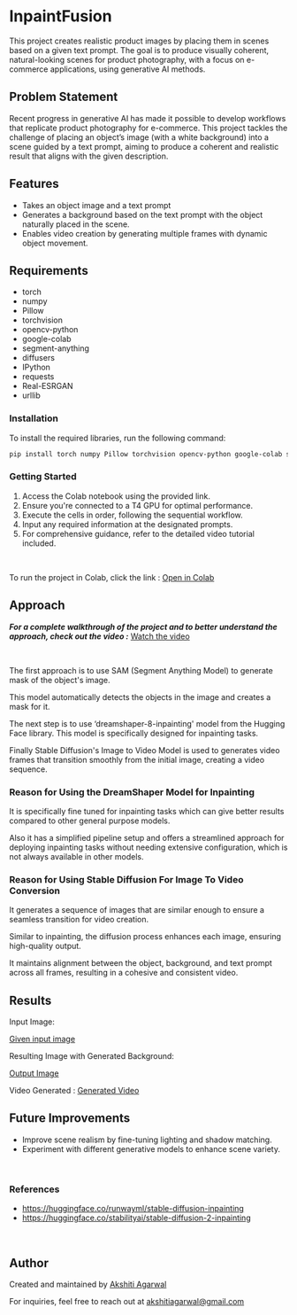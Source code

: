# InpaintFusion

This project creates realistic product images by placing them in scenes based on a given text prompt. The goal is to produce visually coherent, natural-looking scenes for product photography, with a focus on e-commerce applications, using generative AI methods.

## Problem Statement
Recent progress in generative AI has made it possible to develop workflows that replicate product photography for e-commerce. This project tackles the challenge of placing an object’s image (with a white background) into a scene guided by a text prompt, aiming to produce a coherent and realistic result that aligns with the given description.

## Features
- Takes an object image and a text prompt
- Generates a background based on the text prompt with the object naturally placed in the scene.
- Enables video creation by generating multiple frames with dynamic object movement.

## Requirements
- torch
- numpy
- Pillow
- torchvision
- opencv-python
- google-colab
- segment-anything
- diffusers
- IPython
- requests
- Real-ESRGAN
- urllib

### Installation

To install the required libraries, run the following command:

```bash
pip install torch numpy Pillow torchvision opencv-python google-colab segment-anything diffusers IPython requests Real-ESRGAN urllib
```

### Getting Started
1. Access the Colab notebook using the provided link.
2. Ensure you're connected to a T4 GPU for optimal performance.
3. Execute the cells in order, following the sequential workflow.
4. Input any required information at the designated prompts.
5. For comprehensive guidance, refer to the detailed video tutorial included.

<br>

To run the project in Colab, click the link : [Open in Colab](https://colab.research.google.com/drive/1SByFkXVQgs7CEY6BPY33x9Xfo-6MZDFE?usp=sharing) 




## Approach

***For a complete walkthrough of the project and to better understand the approach, check out the video :*** [Watch the video](./videos/approach.mp4)

<br>


The first approach is to use SAM (Segment Anything Model) to generate mask of the object's image.

This model automatically detects the objects in the image and creates a mask for it.

The next step is to use ‘dreamshaper-8-inpainting' model from the Hugging Face library. This model is specifically designed for inpainting tasks. 

Finally Stable Diffusion's Image to Video Model is used to generates video frames that transition smoothly from the initial image, creating a video sequence. 




### Reason for Using the DreamShaper Model for Inpainting
It is specifically fine tuned for inpainting tasks which can give better results compared to other general purpose models. 

Also it has a simplified pipeline setup and offers a streamlined approach for deploying inpainting tasks without needing extensive configuration, which is not always available in other models.

### Reason for Using Stable Diffusion For Image To Video Conversion
It generates a sequence of images that are similar enough to ensure a seamless transition for video creation.

Similar to inpainting, the diffusion process enhances each image, ensuring high-quality output.

It maintains alignment between the object, background, and text prompt across all frames, resulting in a cohesive and consistent video.

## Results

Input Image:

[Given input image](./results/input_image.png) 




Resulting Image with Generated Background:


[Output Image](./results/output_image.png)


Video Generated : [Generated Video](./results/output_video.mp4) 

## Future Improvements
- Improve scene realism by fine-tuning lighting and shadow matching.
- Experiment with different generative models to enhance scene variety.

<br>

### References
- https://huggingface.co/runwayml/stable-diffusion-inpainting
- https://huggingface.co/stabilityai/stable-diffusion-2-inpainting

<br>


## Author
Created and maintained by [Akshiti Agarwal](https://github.com/Akshiti24) 



For inquiries, feel free to reach out at [akshitiagarwal@gmail.com](mailto:akshitiagarwal@gmail.com)


